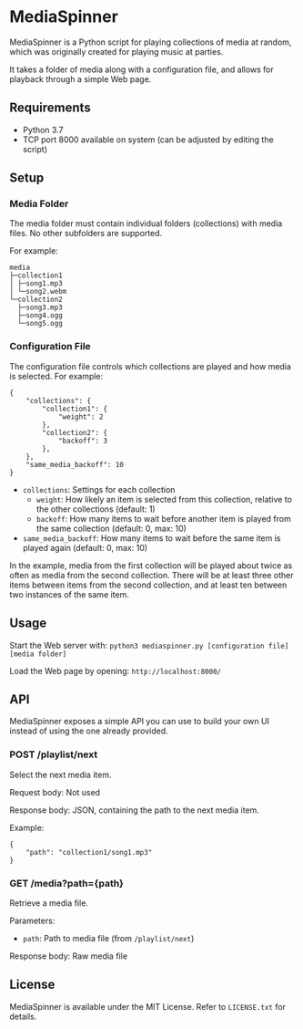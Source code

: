 # MediaSpinner

MediaSpinner is a Python script for playing collections of media at random, which was originally created for playing music at parties.

It takes a folder of media along with a configuration file, and allows for playback through a simple Web page.

## Requirements

* Python 3.7
* TCP port 8000 available on system (can be adjusted by editing the script)

## Setup

### Media Folder

The media folder must contain individual folders (collections) with media files. No other subfolders are supported.

For example:

```
media
├─collection1
│ ├─song1.mp3
│ └─song2.webm
└─collection2
  ├─song3.mp3
  ├─song4.ogg
  └─song5.ogg
```

### Configuration File

The configuration file controls which collections are played and how media is selected. For example:

```
{
	"collections": {
		"collection1": {
			"weight": 2
		},
		"collection2": {
			"backoff": 3
		},
	},
	"same_media_backoff": 10
}
```

* `collections`: Settings for each collection
	* `weight`: How likely an item is selected from this collection, relative to the other collections (default: 1)
	* `backoff`: How many items to wait before another item is played from the same collection (default: 0, max: 10)
* `same_media_backoff`: How many items to wait before the same item is played again (default: 0, max: 10)

In the example, media from the first collection will be played about twice as often as media from the second collection. There will be at least three other items between items from the second collection, and at least ten between two instances of the same item.

## Usage

Start the Web server with: `python3 mediaspinner.py [configuration file] [media folder]`

Load the Web page by opening: `http://localhost:8000/`

## API

MediaSpinner exposes a simple API you can use to build your own UI instead of using the one already provided.

### POST /playlist/next

Select the next media item.

Request body: Not used

Response body: JSON, containing the path to the next media item.

Example:

```
{
	"path": "collection1/song1.mp3"
}
```

### GET /media?path={path}

Retrieve a media file.

Parameters:

* `path`: Path to media file (from `/playlist/next`)

Response body: Raw media file

## License

MediaSpinner is available under the MIT License. Refer to `LICENSE.txt` for details.